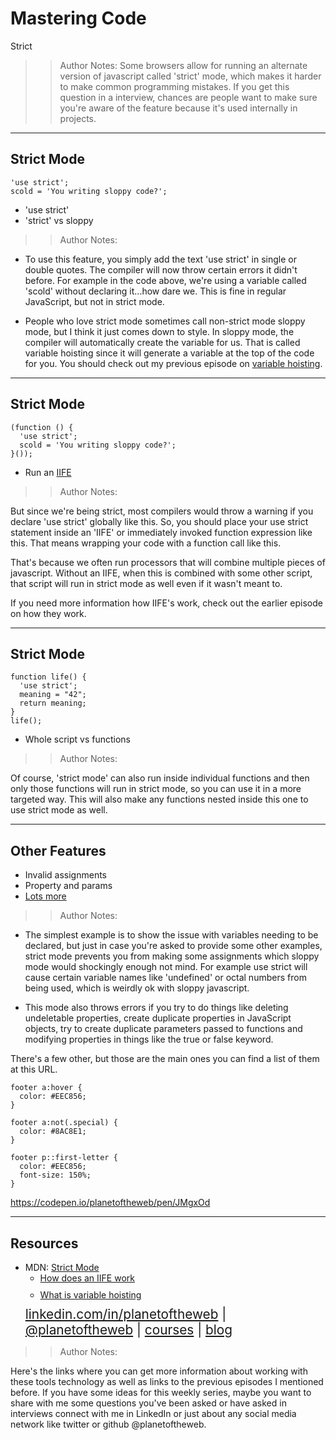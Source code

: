 <!-- .slide: data-state="title" -->

# Mastering Code
Strict

> >Author Notes:
Some browsers allow for running an alternate version of javascript called 'strict' mode, which makes it harder to make common programming mistakes. If you get this question in a interview, chances are people want to make sure you're aware of the feature because it's used internally in projects.

---

## Strict Mode

```
'use strict';
scold = 'You writing sloppy code?';
```

- 'use strict'
- 'strict' vs sloppy

> > Author Notes:

- To use this feature, you simply add the text 'use strict' in single or double quotes. The compiler will now throw certain errors it didn't before. For example in the code above, we're using a variable called 'scold' without declaring it...how dare we. This is fine in regular JavaScript, but not in strict mode.

- People who love strict mode sometimes call non-strict mode sloppy mode, but I think it just comes down to style. In sloppy mode, the compiler will automatically create the variable for us. That is called variable hoisting since it will generate a variable at the top of the code for you. You should check out my previous episode on [variable hoisting](https://www.linkedin.com/learning/mastering-web-developer-interview-code/what-is-variable-hoisting-and-how-do-you-guard-against-it).



---

## Strict Mode

```
(function () {
  'use strict';
  scold = 'You writing sloppy code?';
}());
```

- Run an [IIFE](https://www.linkedin.com/learning/mastering-web-developer-interview-code/how-does-an-iife-work)


> > Author Notes:

But since we're being strict, most compilers would throw a warning if you declare 'use strict' globally like this. So, you should place your use strict statement inside an 'IIFE' or immediately invoked function expression like this. That means wrapping your code with a function call like this.


That's because we often run processors that will combine multiple pieces of javascript. Without an IIFE, when this is combined with some other script, that script will run in strict mode as well even if it wasn't meant to.

If you need more information how IIFE's work, check out the earlier episode on how they work.

---

## Strict Mode

```
function life() {
  'use strict';
  meaning = "42";
  return meaning;
}
life();
```

- Whole script vs functions

> > Author Notes:

Of course, 'strict mode' can also run inside individual functions and then only those functions will run in strict mode, so you can use it in a more targeted way. This will also make any functions nested inside this one to use strict mode as well.


---

## Other Features


- Invalid assignments
- Property and params
- [Lots more](https://developer.mozilla.org/en-US/docs/Web/JavaScript/Reference/Strict_mode)


> > Author Notes:

- The simplest example is to show the issue with variables needing to be declared, but just in case you're asked to provide some other examples, strict mode prevents you from making some assignments which sloppy mode would shockingly enough not mind. For example use strict will cause certain variable names like 'undefined' or octal numbers from being used, which is weirdly ok with sloppy javascript.

- This mode also throws errors if you try to do things like deleting undeletable properties, create duplicate properties in JavaScript objects, try to create duplicate parameters passed to functions and modifying properties in things like the true or false keyword.

There's a few other, but those are the main ones you can find a list of them at this URL.

```
footer a:hover {
  color: #EEC856;
}

footer a:not(.special) {
  color: #8AC8E1;
}

footer p::first-letter {
  color: #EEC856;
  font-size: 150%;
}
```

https://codepen.io/planetoftheweb/pen/JMgxOd

---
## Resources
<ul>
  <li>MDN: <a href="https://developer.mozilla.org/en-US/docs/Web/JavaScript/Reference/Strict_mode">Strict Mode</a></li>
  <li style="list-style: none;">
    <ul>
      <li style="margin-bottom: 10px"><a href="https://www.linkedin.com/learning/mastering-web-developer-interview-code/how-does-an-iife-work?trk=insiders_6787408_learning">How does an IIFE work</a></li>
      <li style="margin-bottom: 10px"><a href="https://www.linkedin.com/learning/mastering-web-developer-interview-code/what-is-variable-hoisting-and-how-do-you-guard-against-it?trk=insiders_6787408_learning">What is variable hoisting</a></li>
    </ul>
  </li>
  <li style="list-style: none; font-size: 1.3rem;"><a href="hhttps://www.linkedin.com/in/planetoftheweb">linkedin.com/in/planetoftheweb</a> | <a href="https://www.twitter.com/planetoftheweb">@planetoftheweb</a> | <a href="https://www.linkedin.com/learning/instructors/ray-villalobos?trk=insiders_6787408_learning">courses</a> | <a href="https://raybo.org">blog</a></li>
</ul>

> > Author Notes:

Here's the links where you can get more information about working with these tools technology as well as links to the previous episodes I mentioned before. If you have some ideas for this weekly series, maybe you want to share with me some questions you've been asked or have asked in interviews connect with me in LinkedIn or just about any social media network like twitter or github @planetoftheweb.
